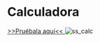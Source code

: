 # Calculadora
<a href="https://angosk.github.io/calculadora/"> >>Pruébala aquí<< </a>
![ss_calc](https://user-images.githubusercontent.com/114034743/204402825-87ca9e46-b2b5-4281-af63-6b263a145a3f.png)
